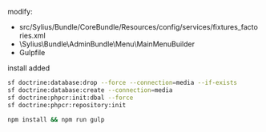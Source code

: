 modify:

 - src/Sylius/Bundle/CoreBundle/Resources/config/services/fixtures_factories.xml
 - \Sylius\Bundle\AdminBundle\Menu\MainMenuBuilder
 - Gulpfile
 
 install added
 
 ```bash
sf doctrine:database:drop --force --connection=media --if-exists
sf doctrine:database:create --connection=media
sf doctrine:phpcr:init:dbal --force
sf doctrine:phpcr:repository:init

npm install && npm run gulp
```
